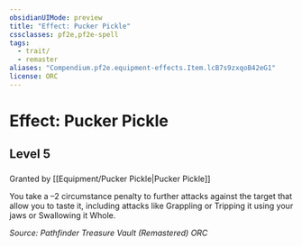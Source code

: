 ```yaml
---
obsidianUIMode: preview
title: "Effect: Pucker Pickle"
cssclasses: pf2e,pf2e-spell
tags:
  - trait/
  - remaster
aliases: "Compendium.pf2e.equipment-effects.Item.lcB7s9zxqoB42eG1"
license: ORC
---
```

# Effect: Pucker Pickle
## Level 5
### 






Granted by [[Equipment/Pucker Pickle|Pucker Pickle]]

You take a –2 circumstance penalty to further attacks against the target that allow you to taste it, including attacks like Grappling or Tripping it using your jaws or Swallowing it Whole.

*Source: Pathfinder Treasure Vault (Remastered)*
*ORC*